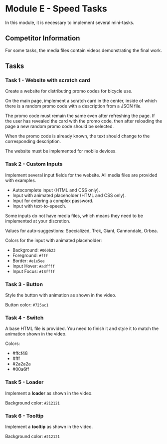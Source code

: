 # Module E - Speed Tasks

In this module, it is necessary to implement several mini-tasks.

## Competitor Information

For some tasks, the media files contain videos demonstrating the final work.

## Tasks

### Task 1 - Website with scratch card

Create a website for distributing promo codes for bicycle use.

On the main page, implement a scratch card in the center, inside of which there is a random promo code with a description from a JSON file.

The promo code must remain the same even after refreshing the page. If the user has revealed the card with the promo code, then after reloading the page a new random promo code should be selected.

When the promo code is already known, the text should change to the corresponding description.

The website must be implemented for mobile devices.

### Task 2 - Custom Inputs

Implement several input fields for the website. All media files are provided with examples.

- Autocomplete input (HTML and CSS only).
- Input with animated placeholder (HTML and CSS only).
- Input for entering a complex password.
- Input with text-to-speech.

Some inputs do not have media files, which means they need to be implemented at your discretion.

Values for auto-suggestions: Specialized, Trek, Giant, Cannondale, Orbea.

Colors for the input with animated placeholder:

- Background: `#060b23`
- Foreground: `#fff`
- Border: `#e1e5ee`
- Input Hover: `#adffff`
- Input Focus: `#18ffff`

### Task 3 - Button

Style the button with animation as shown in the video.

Button color: `#725ac1`

### Task 4 - Switch

A base HTML file is provided. You need to finish it and style it to match the animation shown in the video.

Colors:
- #ffcf48
- #fff
- #2a2a2a
- #00a6ff

### Task 5 - Loader

Implement a **loader** as shown in the video.

Background color: `#212121`

### Task 6 - Tooltip

Implement a **tooltip** as shown in the video.

Background color: `#212121`
